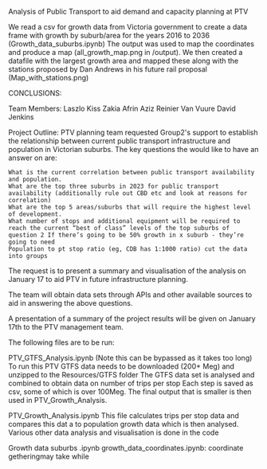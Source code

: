 

Analysis of Public Transport to aid demand and capacity planning at PTV

We read a csv for growth data from Victoria government to create a data frame with growth by suburb/area for the years 2016 to 2036 (Growth_data_suburbs.ipynb) The output was used to map the coordinates and produce a map (all_growth_map.png in /output). We then created a datafile with the largest growth area and mapped these along with the stations proposed by Dan Andrews in his future rail proposal (Map_with_stations.png)

CONCLUSIONS:

Team Members: Laszlo Kiss Zakia Afrin Aziz Reinier Van Vuure David Jenkins

Project Outline: PTV planning team requested Group2's support to establish the relationship between current public transport infrastructure and population in Victorian suburbs. The key questions the would like to have an answer on are:

    What is the current correlation between public transport availability and population.
    What are the top three suburbs in 2023 for public transport availability (additionally rule out CBD etc and look at reasons for correlation)
    What are the top 5 areas/suburbs that will require the highest level of development.
    What number of stops and additional equipment will be required to reach the current “best of class” levels of the top suburbs of question 2 If there’s going to be 50% growth in x suburb - they’re going to need
    Population to pt stop ratio (eg, CDB has 1:1000 ratio) cut the data into groups

The request is to present a summary and visualisation of the analysis on January 17 to aid PTV in future infrastructure planning.

The team will obtain data sets through APIs and other available sources to aid in answering the above questions.

A presentation of a summary of the project results will be given on January 17th to the PTV management team.


The following files are to be run:

PTV_GTFS_Analysis.ipynb (Note this can be bypassed as it takes too long) To run this PTV GTFS data needs to be downloaded (200+ Meg) and unzipped to the Resources/GTFS folder The GTFS data set is analysed and combined to obtain data on number of trips per stop Each step is saved as csv, some of which is over 100Meg. The final output that is smaller is then used in PTV_Growth_Analysis.

PTV_Growth_Analysis.ipynb This file calculates trips per stop data and compares this dat a to population growth data which is then analysed. Various other data analysis and visualisation is done in the code

Growth data suburbs .ipynb
growth_data_coordinates.ipynb: coordinate getheringmay take while
